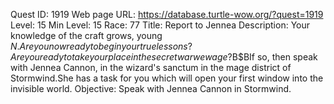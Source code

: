 Quest ID: 1919
Web page URL: https://database.turtle-wow.org/?quest=1919
Level: 15
Min Level: 15
Race: 77
Title: Report to Jennea
Description: Your knowledge of the craft grows, young $N.Are you now ready to begin your true lessons?Are you ready to take your place in the secret war we wage?$B$BIf so, then speak with Jennea Cannon, in the wizard's sanctum in the mage district of Stormwind.She has a task for you which will open your first window into the invisible world.
Objective: Speak with Jennea Cannon in Stormwind.
